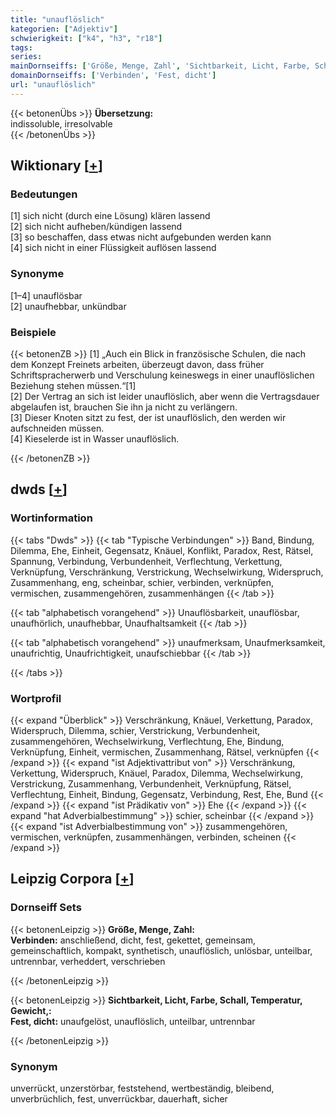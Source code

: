 ```yaml
---
title: "unauflöslich"
kategorien: ["Adjektiv"]
schwierigkeit: ["k4", "h3", "r18"]
tags:
series:
mainDornseiffs: ['Größe, Menge, Zahl', 'Sichtbarkeit, Licht, Farbe, Schall, Temperatur, Gewicht,']
domainDornseiffs: ['Verbinden', 'Fest, dicht']
url: "unauflöslich"
---
```


{{< betonenÜbs >}}
**Übersetzung:**  
indissoluble, irresolvable  
{{< /betonenÜbs >}}

## Wiktionary [[+](https://de.wiktionary.org/wiki/unauflöslich)]

### Bedeutungen
[1] sich nicht (durch eine Lösung) klären lassend  
[2] sich nicht aufheben/kündigen lassend  
[3] so beschaffen, dass etwas nicht aufgebunden werden kann  
[4] sich nicht in einer Flüssigkeit auflösen lassend  

### Synonyme
[1–4] unauflösbar  
[2] unaufhebbar, unkündbar  

### Beispiele
{{< betonenZB >}}
[1] „Auch ein Blick in französische Schulen, die nach dem Konzept Freinets arbeiten, überzeugt davon, dass früher Schriftspracherwerb und Verschulung keineswegs in einer unauflöslichen Beziehung stehen müssen.“[1]  
[2] Der Vertrag an sich ist leider unauflöslich, aber wenn die Vertragsdauer abgelaufen ist, brauchen Sie ihn ja nicht zu verlängern.  
[3] Dieser Knoten sitzt zu fest, der ist unauflöslich, den werden wir aufschneiden müssen.  
[4] Kieselerde ist in Wasser unauflöslich.  

{{< /betonenZB >}}


## dwds [[+](https://www.dwds.de/wb/unauflöslich)]

### Wortinformation
{{< tabs "Dwds" >}}
{{< tab "Typische Verbindungen" >}}
Band, Bindung, Dilemma, Ehe, Einheit, Gegensatz, Knäuel, Konflikt, Paradox, Rest, Rätsel, Spannung, Verbindung, Verbundenheit, Verflechtung, Verkettung, Verknüpfung, Verschränkung, Verstrickung, Wechselwirkung, Widerspruch, Zusammenhang, eng, scheinbar, schier, verbinden, verknüpfen, vermischen, zusammengehören, zusammenhängen
{{< /tab >}}

{{< tab "alphabetisch vorangehend" >}}
Unauflösbarkeit, unauflösbar, unaufhörlich, unaufhebbar, Unaufhaltsamkeit
{{< /tab >}}

{{< tab "alphabetisch vorangehend" >}}
unaufmerksam, Unaufmerksamkeit, unaufrichtig, Unaufrichtigkeit, unaufschiebbar
{{< /tab >}}

{{< /tabs >}}

### Wortprofil
{{< expand "Überblick" >}} Verschränkung, Knäuel, Verkettung, Paradox, Widerspruch, Dilemma, schier, Verstrickung, Verbundenheit, zusammengehören, Wechselwirkung, Verflechtung, Ehe, Bindung, Verknüpfung, Einheit, vermischen, Zusammenhang, Rätsel, verknüpfen {{< /expand >}}
{{< expand "ist Adjektivattribut von" >}} Verschränkung, Verkettung, Widerspruch, Knäuel, Paradox, Dilemma, Wechselwirkung, Verstrickung, Zusammenhang, Verbundenheit, Verknüpfung, Rätsel, Verflechtung, Einheit, Bindung, Gegensatz, Verbindung, Rest, Ehe, Bund {{< /expand >}}
{{< expand "ist Prädikativ von" >}} Ehe {{< /expand >}}
{{< expand "hat Adverbialbestimmung" >}} schier, scheinbar {{< /expand >}}
{{< expand "ist Adverbialbestimmung von" >}} zusammengehören, vermischen, verknüpfen, zusammenhängen, verbinden, scheinen {{< /expand >}}

## Leipzig Corpora [[+](https://corpora.uni-leipzig.de/en/res?word=unauflöslich&corpusId=deu_newscrawl-public_2018)]

### Dornseiff Sets
{{< betonenLeipzig >}}
**Größe, Menge, Zahl:**  
**Verbinden:** anschließend, dicht, fest, gekettet, gemeinsam, gemeinschaftlich, kompakt, synthetisch, unauflöslich, unlösbar, unteilbar, untrennbar, verheddert, verschrieben  

{{< /betonenLeipzig >}}


{{< betonenLeipzig >}}
**Sichtbarkeit, Licht, Farbe, Schall, Temperatur, Gewicht,:**  
**Fest, dicht:** unaufgelöst, unauflöslich, unteilbar, untrennbar  

{{< /betonenLeipzig >}}

### Synonym
unverrückt, unzerstörbar, feststehend, wertbeständig, bleibend, unverbrüchlich, fest, unverrückbar, dauerhaft, sicher

